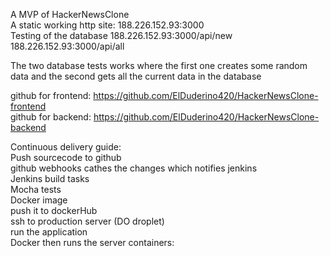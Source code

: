 A MVP of HackerNewsClone <br>
A static working http site: 188.226.152.93:3000<br>
Testing of the database 188.226.152.93:3000/api/new<br>
                        188.226.152.93:3000/api/all<br>
                        
The two database tests works where the first one creates some random data and the second gets all the current data in the database<br>

github for frontend: https://github.com/ElDuderino420/HackerNewsClone-frontend<br>
github for backend: https://github.com/ElDuderino420/HackerNewsClone-backend<br>



Continuous delivery guide:<br>
Push sourcecode to github<br>
github webhooks cathes the changes which notifies jenkins<br>
Jenkins build tasks<br>
  Mocha tests<br>
  Docker image<br>
  push it to dockerHub<br>
  ssh to production server (DO droplet)<br>
  run the application<br>
Docker then runs the server containers:<br>
  
  

